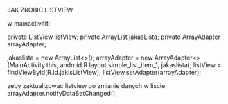 JAK ZROBIC LISTVIEW

w mainactivititi

private ListView listView;
private ArrayList<typ> jakasLista;
private ArrayAdapter<typ> arrayAdapter;

jakaslista =  new ArrayList<>();
arrayAdapter = new ArrayAdapter<>(MainActivity.this, android.R.layout.simple_list_item_1, jakaslista);
listView = findViewById(R.id.jakisListVIew);
listView.setAdapter(arrayAdapter);

zeby zaktualizowac listview po zmianie danych w liscie: arrayAdapter.notifyDataSetChanged();
